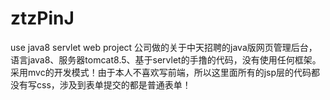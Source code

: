 # ztzPinJ
use java8 servlet web project
公司做的关于中天招聘的java版网页管理后台，语言java8、服务器tomcat8.5、基于servlet的手撸的代码，没有使用任何框架。采用mvc的开发模式！由于本人不喜欢写前端，所以这里面所有的jsp层的代码都没有写css，涉及到表单提交的都是普通表单！
